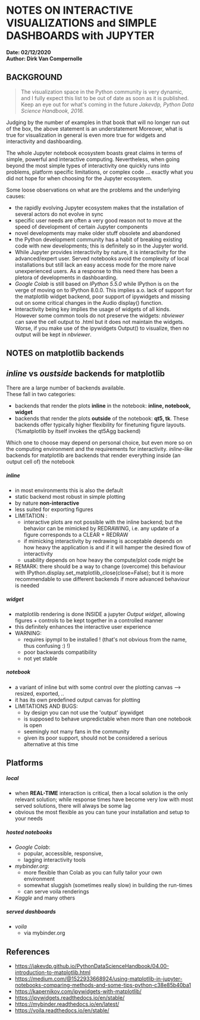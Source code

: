 # NOTES ON INTERACTIVE VISUALIZATIONS and SIMPLE DASHBOARDS with JUPYTER
**Date: 02/12/2020**   
**Author: Dirk Van Compernolle**
## BACKGROUND

> The visualization space in the Python community is very dynamic,
> and I fully expect this list to be out of date as soon as it is published.
> Keep an eye out for what's coming in the future <cite> Jakevdp, Python Data Science Handbook, 2016.</cite>

Judging by the number of examples in that book that will no longer run out of the box, the above statement is an understatement
Moreover, what is true for visualization in general is even more true for widgets and interactivity and dashboarding.

The whole Jupyter notebook ecosystem boasts great claims in terms of simple, powerful and interactive computing.
Nevertheless, when going beyond the most simple types of interactivity one quickly runs into problems,
platform specific limitations, or complex code ... exactly what you did not hope for when choosing for the Jupyter ecosystem.

Some loose observations on what are the problems and the underlying causes:
- the rapidly evolving Jupyter ecosystem makes that the installation of several actors do not evolve in sync
- specific user needs are often a very good reason not to move at the speed of development of certain Jupyter components
- novel developments may make older stuff obsolete and abandoned
- the Python development community has a habit of breaking existing code with new developments; this is definitely so in the Jupyter world.
- While Jupyter provides interactivity by nature, it is interactivity for the advanced/expert user.  Served notebooks avoid the complexity of local installations but still lack an easy access mode for the more naive unexperienced users.  As a response to this need there has been a pletora of developments in dashboarding.
- *Google Colab* is still based on *IPython 5.5.0* while IPython is on the verge of moving on to IPython 8.0.0.   This implies a.o. lack of support for the matplotlib widget backend, poor support of ipywidgets and missing out on some critical changes in the Audio display() function.
- Interactivity being key implies the usage of widgets of all kinds.  However some common tools do not preserve the widgets: *nbviewer* can save the cell output to .html but it does not maintain the widgets.  Worse, if you make use of the ipywidgets Output() to visualize, then no output will be kept in *nbviewer*.

## NOTES on matplotlib backends
## *inline* vs *oustside* backends for matplotlib
There are a large number of backends available.   
These fall in two categories:
- backends that render the plots **inline** in the notebook: **inline, notebook, widget**
- backends that render the plots **outside** of the notebook: **qt5, tk**.  These backends offer typically higher flexibility for finetuning figure layouts.  (%matplotlib by itself invokes the qt5Agg backend)

Which one to choose may depend on personal choice, but even more so on the computing environment and the requirements for interactivity.
*inline-like* backends for matplotlib are backends that render everything inside (an output cell of) the notebook

##### inline
  + in most environments this is also the default
  + static backend most robust in simple plotting
  + by nature **non-interactive** 
  + less suited for exporting figures
  + LIMITATION :
    - interactive plots are not possible with the inline backend;  but the behavior can be mimicked by REDRAWING, i.e. any update of a figure corresponds to a CLEAR + REDRAW 
    - if mimicking interactivity by redrawing is acceptable depends on how heavy the application is and if it will hamper the desired flow of interactivity 
    - usability depends on how heavy the compute/plot code might be
  + REMARK: there should be a way to change (overcome) this behaviour with IPython.display.set_matplotlib_close(close=False); but it is more recommendable to use different backends if more advanced behaviour is needed

##### widget
  + matplotlib rendering is done INSIDE a jupyter *Output widget*, allowing figures + controls to be kept together in a controlled manner
  + this definitely enhances the interactive user experience
  + WARNING:
      - requires ipympl to be installed !  (that's not obvious from the name, thus confusing :) !)
      - poor backwards compatibility
      - not yet stable
  
##### notebook
  + a variant of inline but with some control over the plotting canvas --> resized, exported, ..
  + it has its own predefined output canvas for plotting
  + LIMITATIONS AND BUGS:
    - by design you can not use the 'output' ipywidget
    - is supposed to behave unpredictable when more than one notebook is open
    - seemingly not many fans in the community
    - given its poor support, should not be considered a serious alternative at this time

## Platforms

##### local
  + when **REAL-TIME** interaction is critical, then a local solution is the only relevant solution;  while response times have become very low with most served solutions, there will always be some lag
  + obvious the most flexible as you can tune your installation and setup to your needs

##### hosted notebooks
  + *Google Colab*:
    - popular, accessible, responsive,
    - lagging interactivity tools
  + *mybinder.org*:
    - more flexible than Colab as you can fully tailor your own environment
    - somewhat sluggish (sometimes really slow) in building the run-times
    - can serve voila renderings
  + *Kaggle* and many others

##### served dashboards
  + *voila*
    - via mybinder.org

## References
- https://jakevdp.github.io/PythonDataScienceHandbook/04.00-introduction-to-matplotlib.html
- https://medium.com/@1522933668924/using-matplotlib-in-jupyter-notebooks-comparing-methods-and-some-tips-python-c38e85b40ba1
- https://kapernikov.com/ipywidgets-with-matplotlib/
- https://ipywidgets.readthedocs.io/en/stable/
- https://mybinder.readthedocs.io/en/latest/
- https://voila.readthedocs.io/en/stable/
